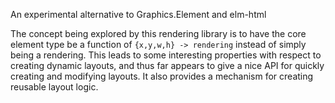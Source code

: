An experimental alternative to Graphics.Element and elm-html

The concept being explored by this rendering library is to have the core element
type be a function of `{x,y,w,h} -> rendering` instead of simply being a rendering.
This leads to some interesting properties with respect to creating dynamic layouts,
and thus far appears to give a nice API for quickly creating and modifying layouts.
It also provides a mechanism for creating reusable layout logic.
